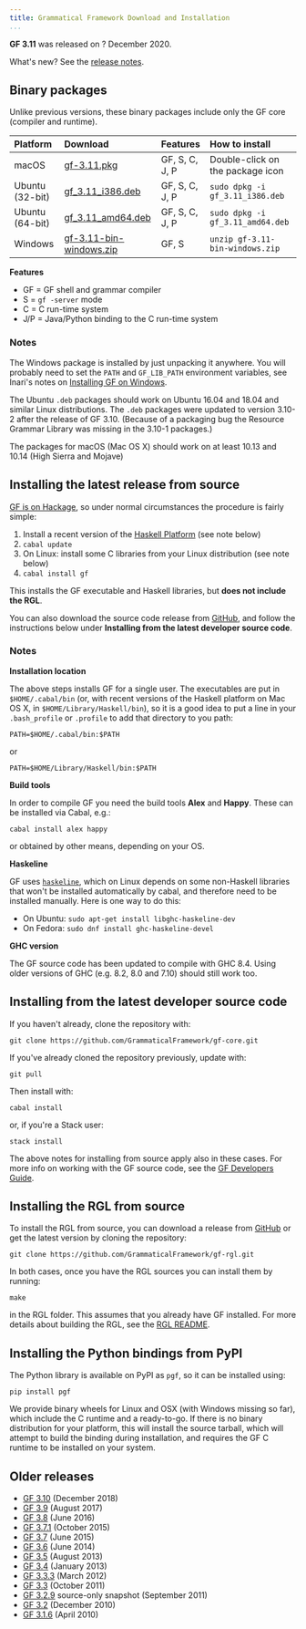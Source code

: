 ```yaml
---
title: Grammatical Framework Download and Installation
...
```


**GF 3.11** was released on ? December 2020.

What's new? See the [release notes](release-3.11.html).

## Binary packages

Unlike previous versions, these binary packages include only the GF core (compiler and runtime).

| Platform        | Download                                           | Features       | How to install                   |
|:----------------|:---------------------------------------------------|:---------------|:---------------------------------|
| macOS           | [gf-3.11.pkg](gf-3.11.pkg)                         | GF, S, C, J, P | Double-click on the package icon |
| Ubuntu (32-bit) | [gf\_3.11\_i386.deb](gf_3.11_i386.deb)             | GF, S, C, J, P | `sudo dpkg -i gf_3.11_i386.deb`  |
| Ubuntu (64-bit) | [gf\_3.11\_amd64.deb](gf_3.11_amd64.deb)           | GF, S, C, J, P | `sudo dpkg -i gf_3.11_amd64.deb` |
| Windows         | [gf-3.11-bin-windows.zip](gf-3.11-bin-windows.zip) | GF, S          | `unzip gf-3.11-bin-windows.zip`  |

**Features**

- GF = GF shell and grammar compiler
- S = `gf -server` mode
- C = C run-time system
- J/P = Java/Python binding to the C run-time system

### Notes

The Windows package is installed by just unpacking it anywhere. You will
probably need to set the `PATH` and `GF_LIB_PATH` environment variables,
see Inari's notes on [Installing GF on Windows](http://www.grammaticalframework.org/~inari/gf-windows.html#toc3).

The Ubuntu `.deb` packages should work on Ubuntu 16.04 and 18.04 and
similar Linux distributions. The `.deb` packages were updated
to version 3.10-2 after the release of GF 3.10.
(Because of a packaging bug the Resource Grammar Library was missing
in the 3.10-1 packages.)

The packages for macOS (Mac OS X) should work on at least 10.13 and
10.14 (High Sierra and Mojave)

## Installing the latest release from source

[GF is on Hackage](http://hackage.haskell.org/package/gf), so under
normal circumstances the procedure is fairly simple:

1.  Install a recent version of the [Haskell
    Platform](http://hackage.haskell.org/platform) (see note below)
2.  `cabal update`
3.  On Linux: install some C libraries from your Linux distribution (see note below)
4.  `cabal install gf`

This installs the GF executable and Haskell libraries, but **does not include the RGL**.

You can also download the source code release from [GitHub](https://github.com/GrammaticalFramework/gf-core/releases),
and follow the instructions below under **Installing from the latest developer source code**.

### Notes

**Installation location**

The above steps installs GF for a single user. The executables are put
in `$HOME/.cabal/bin` (or, with recent versions of the Haskell platform
on Mac OS X, in `$HOME/Library/Haskell/bin`), so it is a good idea to
put a line in your `.bash_profile` or `.profile` to add that directory
to you path:

```
PATH=$HOME/.cabal/bin:$PATH
```

or

```
PATH=$HOME/Library/Haskell/bin:$PATH
```

**Build tools**

In order to compile GF you need the build tools **Alex** and **Happy**.
These can be installed via Cabal, e.g.:

```
cabal install alex happy
```

or obtained by other means, depending on your OS.

**Haskeline**

GF uses [`haskeline`](http://hackage.haskell.org/package/haskeline), which
on Linux depends on some non-Haskell libraries that won't be installed
automatically by cabal, and therefore need to be installed manually.
Here is one way to do this:

- On Ubuntu: `sudo apt-get install libghc-haskeline-dev`
- On Fedora: `sudo dnf install ghc-haskeline-devel`

**GHC version**

The GF source code has been updated to compile with GHC 8.4.
Using older versions of GHC (e.g. 8.2, 8.0 and 7.10) should still work too.

## Installing from the latest developer source code

If you haven't already, clone the repository with:

```
git clone https://github.com/GrammaticalFramework/gf-core.git
```

If you've already cloned the repository previously, update with:

```
git pull
```

Then install with:

```
cabal install
```

or, if you're a Stack user:

```
stack install
```

The above notes for installing from source apply also in these cases.
For more info on working with the GF source code, see the
[GF Developers Guide](../doc/gf-developers.html).

## Installing the RGL from source

To install the RGL from source,
you can download a release from [GitHub](https://github.com/GrammaticalFramework/gf-rgl/releases)
or get the latest version by cloning the repository:

```
git clone https://github.com/GrammaticalFramework/gf-rgl.git
```

In both cases, once you have the RGL sources you can install them by running:

```
make
```

in the RGL folder.
This assumes that you already have GF installed.
For more details about building the RGL, see the [RGL README](https://github.com/GrammaticalFramework/gf-rgl/blob/master/README.md).

## Installing the Python bindings from PyPI

The Python library is available on PyPI as `pgf`, so it can be installed using:

```
pip install pgf
```

We provide binary wheels for Linux and OSX (with Windows missing so far), which
include the C runtime and a ready-to-go.  If there is no binary distribution for
your platform, this will install the source tarball, which will attempt to build
the binding during installation, and requires the GF C runtime to be installed on
your system.

## Older releases

- [GF 3.10](index-3.10.html) (December 2018)
- [GF 3.9](index-3.9.html) (August 2017)
- [GF 3.8](index-3.8.html) (June 2016)
- [GF 3.7.1](index-3.7.1.html) (October 2015)
- [GF 3.7](index-3.7.html) (June 2015)
- [GF 3.6](index-3.6.html) (June 2014)
- [GF 3.5](index-3.5.html) (August 2013)
- [GF 3.4](index-3.4.html) (January 2013)
- [GF 3.3.3](index-3.3.3.html) (March 2012)
- [GF 3.3](index-3.3.html) (October 2011)
- [GF 3.2.9](index-3.2.9.html) source-only snapshot (September 2011)
- [GF 3.2](index-3.2.html) (December 2010)
- [GF 3.1.6](index-3.1.6.html) (April 2010)
